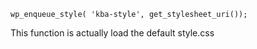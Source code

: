 `wp_enqueue_style( 'kba-style', get_stylesheet_uri());`

This function is actually  load the default style.css